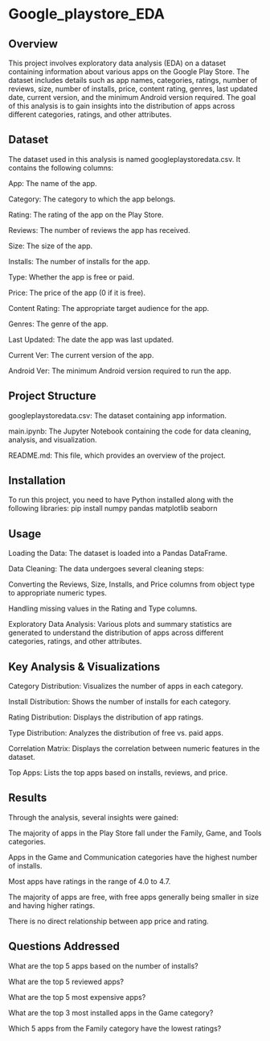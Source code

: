 # Google_playstore_EDA

## Overview
This project involves exploratory data analysis (EDA) on a dataset containing information about various apps on the Google Play Store. The dataset includes details such as app names, categories, ratings, number of reviews, size, number of installs, price, content rating, genres, last updated date, current version, and the minimum Android version required. The goal of this analysis is to gain insights into the distribution of apps across different categories, ratings, and other attributes.

## Dataset
The dataset used in this analysis is named googleplaystoredata.csv. It contains the following columns:

App: The name of the app.

Category: The category to which the app belongs.

Rating: The rating of the app on the Play Store.

Reviews: The number of reviews the app has received.

Size: The size of the app.

Installs: The number of installs for the app.

Type: Whether the app is free or paid.

Price: The price of the app (0 if it is free).

Content Rating: The appropriate target audience for the app.

Genres: The genre of the app.

Last Updated: The date the app was last updated.

Current Ver: The current version of the app.

Android Ver: The minimum Android version required to run the app.

## Project Structure

googleplaystoredata.csv: The dataset containing app information.

main.ipynb: The Jupyter Notebook containing the code for data cleaning, analysis, and visualization.

README.md: This file, which provides an overview of the project.

## Installation
To run this project, you need to have Python installed along with the following libraries:
pip install numpy pandas matplotlib seaborn

## Usage

Loading the Data: The dataset is loaded into a Pandas DataFrame.

Data Cleaning: The data undergoes several cleaning steps:

Converting the Reviews, Size, Installs, and Price columns from object type to appropriate numeric types.

Handling missing values in the Rating and Type columns.

Exploratory Data Analysis: Various plots and summary statistics are generated to understand the distribution of apps across different categories, ratings, and other 
attributes.

## Key Analysis & Visualizations

Category Distribution: Visualizes the number of apps in each category.

Install Distribution: Shows the number of installs for each category.

Rating Distribution: Displays the distribution of app ratings.

Type Distribution: Analyzes the distribution of free vs. paid apps.

Correlation Matrix: Displays the correlation between numeric features in the dataset.

Top Apps: Lists the top apps based on installs, reviews, and price.

## Results
Through the analysis, several insights were gained:

The majority of apps in the Play Store fall under the Family, Game, and Tools categories.

Apps in the Game and Communication categories have the highest number of installs.

Most apps have ratings in the range of 4.0 to 4.7.

The majority of apps are free, with free apps generally being smaller in size and having higher ratings.

There is no direct relationship between app price and rating.

## Questions Addressed

What are the top 5 apps based on the number of installs?

What are the top 5 reviewed apps?

What are the top 5 most expensive apps?

What are the top 3 most installed apps in the Game category?

Which 5 apps from the Family category have the lowest ratings?
